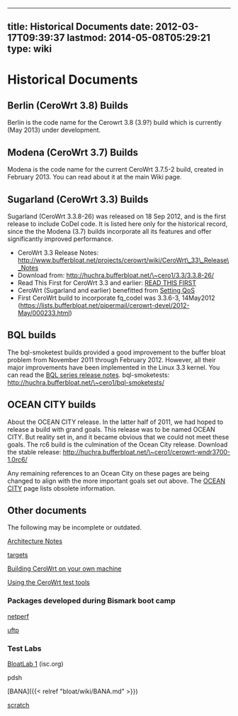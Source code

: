 
---
title: Historical Documents
date: 2012-03-17T09:39:37
lastmod: 2014-05-08T05:29:21
type: wiki
---
Historical Documents
====================

Berlin (CeroWrt 3.8) Builds
---------------------------

Berlin is the code name for the Cerowrt 3.8 (3.9?) build which is
currently (May 2013) under development.

Modena (CeroWrt 3.7) Builds
---------------------------

Modena is the code name for the current CeroWrt 3.7.5-2 build, created
in February 2013. You can read about it at the main Wiki page.

Sugarland (CeroWrt 3.3) Builds
------------------------------

Sugarland (CeroWrt 3.3.8-26) was released on 18 Sep 2012, and is the
first release to include CoDel code. It is listed here only for the
historical record, since the the Modena (3.7) builds incorporate all its
features and offer significantly improved performance.

-   CeroWrt 3.3 Release Notes:
    http://www.bufferbloat.net/projects/cerowrt/wiki/CeroWrt\_33\_Release\_Notes
-   Download from: http://huchra.bufferbloat.net/\~cero1/3.3/3.3.8-26/
-   Read This First for CeroWrt 3.3 and earlier: [READ THIS FIRST](READ_THIS_FIRST.md)
-   CeroWrt (Sugarland and earlier) benefitted from [Setting QoS](Setting_QoS.md)
-   First CeroWrt build to incorporate fq\_codel was 3.3.6-3,
    14May2012 (https://lists.bufferbloat.net/pipermail/cerowrt-devel/2012-May/000233.html)

BQL builds
----------

The bql-smoketest builds provided a good improvement to the buffer bloat
problem from November 2011 through February 2012. However, all their
major improvements have been implemented in the Linux 3.3 kernel. You
can read the [BQL series release notes](BQL_series_release_notes.md). bql-smoketests:
http://huchra.bufferbloat.net/\~cero1/bql-smoketests/

OCEAN CITY builds
-----------------

About the OCEAN CITY release. In the latter half of 2011, we had hoped
to release a build with grand goals. This release was to be named OCEAN
CITY. But reality set in, and it became obvious that we could not meet
these goals. The rc6 build is the culmination of the Ocean City release.
Download the stable release:
http://huchra.bufferbloat.net/\~cero1/cerowrt-wndr3700-1.0rc6/

Any remaining references to an Ocean City on these pages are being
changed to align with the more important goals set out above. The
[OCEAN CITY](OCEAN_CITY.md) page lists obsolete information.

Other documents
---------------

The following may be incomplete or outdated.

[Architecture Notes](Architecture_Notes.md)

[targets](Targets.md)

[Building CeroWrt on your own machine](Building_Cerowrt_on_your_own_machine.md)

[Using the CeroWrt test tools](Using_the_CeroWrt_test_tools.md)

### Packages developed during Bismark boot camp

[netperf](Netperf.md)

[uftp](Uftp.md)

### Test Labs

[BloatLab 1](BloatLab_1.md) (isc.org)

<link>pdsh</link>

[BANA]({{< relref "bloat/wiki/BANA.md" >}})

[scratch](Scratch.md)
